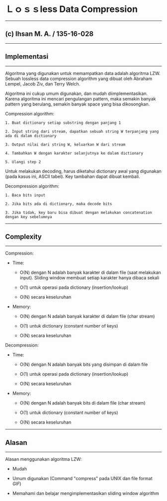 # Ｌｏｓｓless Data Compression
***
## (c) Ihsan M. A. / 135-16-028
***

## Implementasi
***
Algoritma yang digunakan untuk memampatkan data adalah algoritma LZW. Sebuah lossless data compression algorithm yang dibuat oleh Abraham Lempel, Jacob Ziv, dan Terry Welch.

Algoritma ini cukup umum digunakan, dan mudah diimplementasikan. Karena algoritma ini mencari pengulangan pattern, maka semakin banyak pattern yang berulang, semakin banyak space yang bisa dikosongkan.

Compression algorithm:
	
	1. Buat dictionary setiap substring dengan panjang 1

	2. Input string dari stream, dapatkan sebuah string W terpanjang yang ada di dalam dictionary

	3. Output nilai dari string W, keluarkan W dari stream

	4. Tambahkan W dengan karakter selanjutnya ke dalam dictionary

	5. Ulangi step 2

Untuk melakukan decoding, harus diketahui dictionary awal yang digunakan (pada kasus ini, ASCII tabel). Key tambahan dapat dibuat kembali.

Decompression algorithm:

	1. Baca bits input

	2. Jika bits ada di dictionary, maka decode bits

	3. Jika tidak, key baru bisa dibuat dengan melakukan concatenation dengan key sebelumnya

***

## Complexity
***
Compression:

- Time: 
	- O(N) dengan N adalah banyak karakter di dalam file (saat melakukan input). Sliding window membuat setiap karakter hanya dibaca sekali

	- O(1) untuk operasi pada dictionary (insertion/lookup)

	- O(N) secara keseluruhan

- Memory:
	- O(N) dengan N adalah banyak karakter di dalam file (char stream)

	- O(1) untuk dictionary (constant number of keys)

	- O(N) secara keseluruhan
	
Decompression:

- Time: 
	- O(N) dengan N adalah banyak bits yang disimpan di dalam file

	- O(1) untuk operasi pada dictionary (insertion/lookup)

	- O(N) secara keseluruhan

- Memory:
	- O(N) dengan N adalah banyak bits di dalam file (char stream)

	- O(1) untuk dictionary (constant number of keys)

	- O(N) secara keseluruhan
***

## Alasan
***
Alasan menggunakan algoritma LZW:

- Mudah

- Umum digunakan (Command "compress" pada UNIX dan file format _GIF_)

- Memahami dan belajar mengimplementasikan sliding window algorithm 